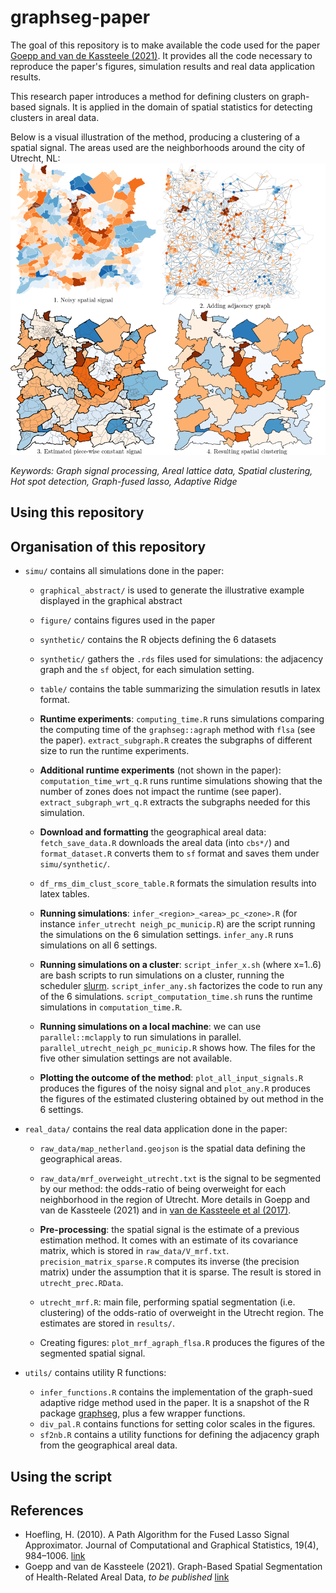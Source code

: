 # graphseg-paper

The goal of this repository is to make available the code used for the paper [Goepp and van de Kassteele (2021)](https://arxiv.org/abs/2206.06752).
It provides all the code necessary to reproduce the paper's figures, simulation results and real data application results.

This research paper introduces a method for defining clusters on graph-based signals. It is applied in the domain of spatial statistics for detecting clusters in areal data. 

Below is a visual illustration of the method, producing a clustering of a spatial signal. The areas used are the neighborhoods around the city of Utrecht, NL:
![graphical illustration of graphseg::agraph](simu/figure/graphical_abstract/final_figure.png)

*Keywords: Graph signal processing, Areal lattice data, Spatial clustering, Hot spot detection, Graph-fused lasso, Adaptive Ridge*

## Using this repository


## Organisation of this repository

- `simu/` contains all simulations done in the paper:
	- `graphical_abstract/` is used to generate the illustrative example displayed in the graphical abstract
	- `figure/` contains figures used in the paper
	- `synthetic/` contains the R objects defining the 6 datasets
	- `synthetic/` gathers the `.rds` files  used for simulations: the adjacency graph and the `sf` object, for each simulation setting.
	- `table/` contains the table summarizing the simulation resutls in latex format.

	- **Runtime experiments**: `computing_time.R` runs simulations comparing the computing time of the `graphseg::agraph` method with `flsa` (see the paper). `extract_subgraph.R` creates the subgraphs of different size to run the runtime experiments.
	- **Additional runtime experiments** (not shown in the paper): `computation_time_wrt_q.R` runs runtime simulations showing that the number of zones does not impact the runtime (see paper). `extract_subgraph_wrt_q.R` extracts the subgraphs needed for this simulation.

	- **Download and formatting** the geographical areal data: `fetch_save_data.R` downloads the areal data (into `cbs*/`) and `format_dataset.R` converts them to `sf` format and saves them under `simu/synthetic/`.
	- `df_rms_dim_clust_score_table.R` formats the simulation results into latex tables.

	- **Running simulations**: `infer_<region>_<area>_pc_<zone>.R` (for instance `infer_utrecht neigh_pc_municip.R`) are the script running the simulations on the 6 simulation settings. `infer_any.R` runs simulations on all 6 settings.
	- **Running simulations on a cluster**: `script_infer_x.sh` (where x=1..6) are bash scripts to run simulations on a cluster, running the scheduler [slurm](https://slurm.schedmd.com/). `script_infer_any.sh` factorizes the code to run any of the 6 simulations. `script_computation_time.sh` runs the runtime simulations in `computation_time.R`.
	- **Running simulations on a local machine**: we can use `parallel::mclapply` to run simulations in parallel. `parallel_utrecht_neigh_pc_municip.R` shows how. The files for the five other simulation settings are not available.

	- **Plotting the outcome of the method**: `plot_all_input_signals.R` produces the figures of the noisy signal and `plot_any.R` produces the figures of the estimated clustering obtained by out method in the 6 settings.

- `real_data/` contains the real data application done in the paper:

	- `raw_data/map_netherland.geojson` is the spatial data defining the geographical areas.
	- `raw_data/mrf_overweight_utrecht.txt` is the signal to be segmented by our method: the odds-ratio of being overweight for each neighborhood in the region of Utrecht. More details in Goepp and van de Kassteele (2021) and in [van de Kassteele et al (2017)](https://doi.org/10.1186/s12942-017-0097-5).

	- **Pre-processing**: the spatial signal is the estimate of a previous estimation method. It comes with an estimate of its covariance matrix, which is stored in `raw_data/V_mrf.txt`. ` precision_matrix_sparse.R` computes its inverse (the precision matrix) under the assumption that it is sparse. The result is stored in `utrecht_prec.RData`.

	- `utrecht_mrf.R`: main file, performing spatial segmentation (i.e. clustering) of the odds-ratio of overweight in the Utrecht region. The estimates are stored in `results/`.
	
	- Creating figures: `plot_mrf_agraph_flsa.R` produces the figures of the segmented spatial signal.

- `utils/` contains utility R functions:
	- `infer_functions.R` contains the implementation of the graph-sued adaptive ridge method used in the paper. It is a snapshot of the R package [graphseg](https://github.com/goepp/graphseg), plus a few wrapper functions.
	- `div_pal.R` contains functions for setting color scales in the figures.
	- `sf2nb.R` contains a utility functions for defining the adjacency graph from the geographical areal data.

## Using the script



## References
- Hoefling, H. (2010). A Path Algorithm for the Fused Lasso Signal Approximator. Journal of Computational and Graphical Statistics, 19(4), 984–1006. [link](http://www.jstor.org/stable/25765384)
- Goepp and van de Kassteele (2021). Graph-Based Spatial Segmentation of Health-Related Areal Data, *to be published* [link](https://doi.org/10.48550/arXiv.2206.06752)

